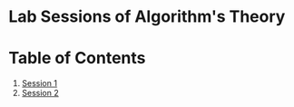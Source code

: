 # Lab Sessions of Algorithm's Theory

# Table of Contents

1. [Session 1](Practica_1/LEEME.md)
2. [Session 2](Practica_2/LEEME.md)